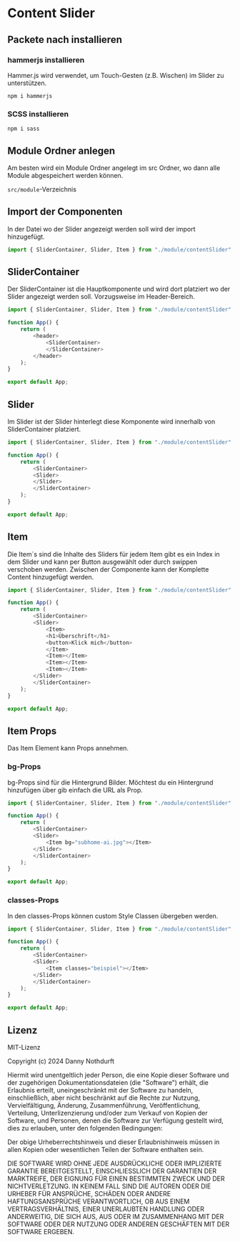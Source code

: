 # Content Slider

## Packete nach installieren

### hammerjs installieren

Hammer.js wird verwendet, um Touch-Gesten (z.B. Wischen) im Slider zu unterstützen.

```
npm i hammerjs
```

### SCSS installieren

```
npm i sass
```

## Module Ordner anlegen

Am besten wird ein Module Ordner angelegt im src Ordner, wo dann alle Module abgespeichert werden können.

`src/module`-Verzeichnis

## Import der Componenten

In der Datei wo der Slider angezeigt werden soll wird der import hinzugefügt.

```JavaScript
import { SliderContainer, Slider, Item } from "./module/contentSlider";
```

## SliderContainer

Der SliderContainer ist die Hauptkomponente und wird dort platziert wo der Slider angezeigt werden soll. Vorzugsweise im Header-Bereich.

```JavaScript
import { SliderContainer, Slider, Item } from "./module/contentSlider";

function App() {
    return (
        <header>
            <SliderContainer>
            </SliderContainer>
        </header>
    );
}

export default App;
```

## Slider

Im Slider ist der Slider hinterlegt diese Komponente wird innerhalb von SliderContainer platziert.

```JavaScript
import { SliderContainer, Slider, Item } from "./module/contentSlider";

function App() {
    return (
        <SliderContainer>
        <Slider>
        </Slider>
        </SliderContainer>
    );
}

export default App;
```

## Item

Die Item´s sind die Inhalte des Sliders für jedem Item gibt es ein Index in dem Slider und kann per Button ausgewählt oder durch swippen verschoben werden. Zwischen der Componente kann der Komplette Content hinzugefügt werden.

```JavaScript
import { SliderContainer, Slider, Item } from "./module/contentSlider";

function App() {
    return (
        <SliderContainer>
        <Slider>
            <Item>
            <h1>Überschrift</h1>
            <button>Klick mich</button>
            </Item>
            <Item></Item>
            <Item></Item>
            <Item></Item>
        </Slider>
        </SliderContainer>
    );
}

export default App;
```

## Item Props

Das Item Element kann Props annehmen.

### bg-Props

bg-Props sind für die Hintergrund Bilder. Möchtest du ein Hintergrund hinzufügen über gib einfach die URL als Prop.

```JavaScript
import { SliderContainer, Slider, Item } from "./module/contentSlider";

function App() {
    return (
        <SliderContainer>
        <Slider>
            <Item bg="subhome-ai.jpg"></Item>
        </Slider>
        </SliderContainer>
    );
}

export default App;
```

### classes-Props

In den classes-Props können custom Style Classen übergeben werden.

```JavaScript
import { SliderContainer, Slider, Item } from "./module/contentSlider";

function App() {
    return (
        <SliderContainer>
        <Slider>
            <Item classes="beispiel"></Item>
        </Slider>
        </SliderContainer>
    );
}

export default App;
```

## Lizenz

MIT-Lizenz

Copyright (c) 2024 Danny Nothdurft

Hiermit wird unentgeltlich jeder Person, die eine Kopie dieser Software und der zugehörigen Dokumentationsdateien (die "Software") erhält, die Erlaubnis erteilt, uneingeschränkt mit der Software zu handeln, einschließlich, aber nicht beschränkt auf die Rechte zur Nutzung, Vervielfältigung, Änderung, Zusammenführung, Veröffentlichung, Verteilung, Unterlizenzierung und/oder zum Verkauf von Kopien der Software, und Personen, denen die Software zur Verfügung gestellt wird, dies zu erlauben, unter den folgenden Bedingungen:

Der obige Urheberrechtshinweis und dieser Erlaubnishinweis müssen in allen Kopien oder wesentlichen Teilen der Software enthalten sein.

DIE SOFTWARE WIRD OHNE JEDE AUSDRÜCKLICHE ODER IMPLIZIERTE GARANTIE BEREITGESTELLT, EINSCHLIESSLICH DER GARANTIEN DER MARKTREIFE, DER EIGNUNG FÜR EINEN BESTIMMTEN ZWECK UND DER NICHTVERLETZUNG. IN KEINEM FALL SIND DIE AUTOREN ODER DIE URHEBER FÜR ANSPRÜCHE, SCHÄDEN ODER ANDERE HAFTUNGSANSPRÜCHE VERANTWORTLICH, OB AUS EINEM VERTRAGSVERHÄLTNIS, EINER UNERLAUBTEN HANDLUNG ODER ANDERWEITIG, DIE SICH AUS, AUS ODER IM ZUSAMMENHANG MIT DER SOFTWARE ODER DER NUTZUNG ODER ANDEREN GESCHÄFTEN MIT DER SOFTWARE ERGEBEN.
